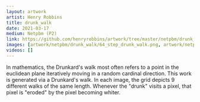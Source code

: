 ```yaml
---
layout: artwork
artist: Henry Robbins
title: drunk_walk
date: 2021-03-17
medium: Netpbm (P2)
link: https://github.com/henryrobbins/artwork/tree/master/netpbm/drunk_walk
images: [artwork/netpbm/drunk_walk/64_step_drunk_walk.png, artwork/netpbm/drunk_walk/256_step_drunk_walk.png, artwork/netpbm/drunk_walk/1024_step_drunk_walk.png, artwork/netpbm/drunk_walk/4096_step_drunk_walk.png, artwork/netpbm/drunk_walk/16_step_drunk_walk.png, artwork/netpbm/drunk_walk/4_step_drunk_walk.png]
videos: []
---
```

In mathematics, the Drunkard's walk most often refers to a point in the
euclidean plane iteratively moving in a random cardinal direction. This work is
generated via a Drunkard's walk. In each image, the grid depicts 9 different
walks of the same length. Whenever the "drunk" visits a pixel, that pixel is
"eroded" by the pixel becoming whiter.